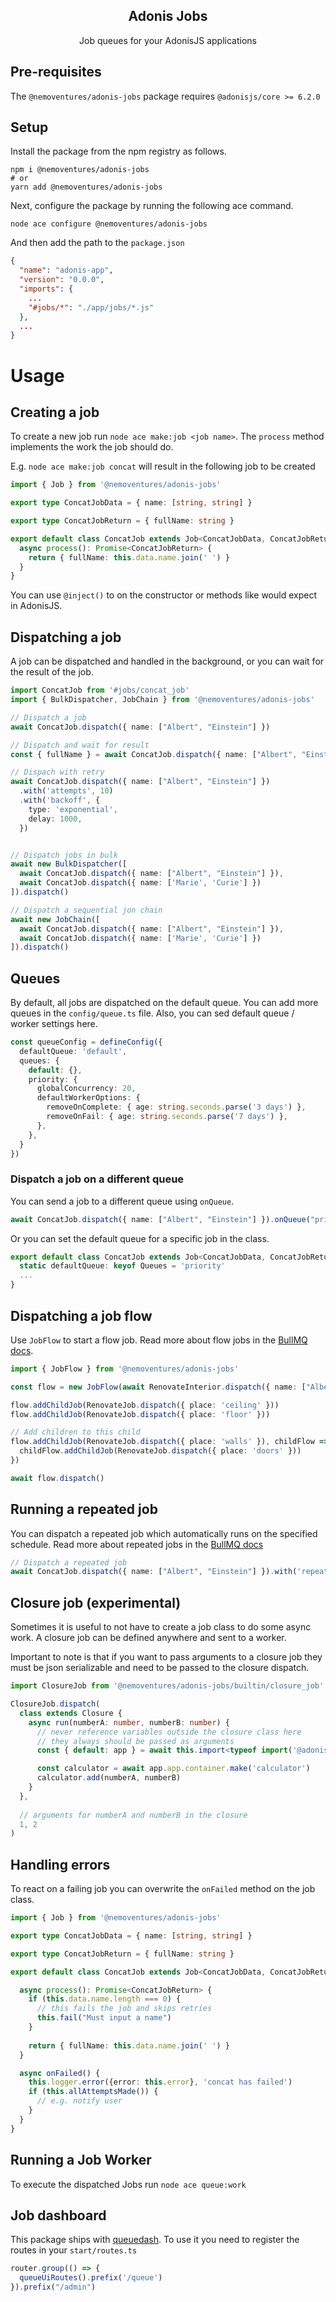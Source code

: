 <div align="center">
  <h2><b>Adonis Jobs</b></h2>
  <p>Job queues for your AdonisJS applications</p>
</div>


## **Pre-requisites**
The `@nemoventures/adonis-jobs` package requires `@adonisjs/core >= 6.2.0`


## **Setup**

Install the package from the npm registry as follows.

```
npm i @nemoventures/adonis-jobs
# or
yarn add @nemoventures/adonis-jobs
```

Next, configure the package by running the following ace command.

```
node ace configure @nemoventures/adonis-jobs
```

And then add the path to the `package.json`

```json
{
  "name": "adonis-app",
  "version": "0.0.0",
  "imports": {
    ...
    "#jobs/*": "./app/jobs/*.js"
  },
  ...
}
```
# Usage

## Creating a job

To create a new job run `node ace make:job <job name>`. The `process` method implements the work the job should do.

E.g. `node ace make:job concat` will result in the following job to be created

```typescript
import { Job } from '@nemoventures/adonis-jobs'

export type ConcatJobData = { name: [string, string] }

export type ConcatJobReturn = { fullName: string }

export default class ConcatJob extends Job<ConcatJobData, ConcatJobReturn> {
  async process(): Promise<ConcatJobReturn> {
    return { fullName: this.data.name.join(' ') }
  }
}
```

You can use `@inject()` to on the constructor or methods like would expect in AdonisJS.

## Dispatching a job

A job can be dispatched and handled in the background, or you can wait for the result of the job.

```typescript
import ConcatJob from '#jobs/concat_job'
import { BulkDispatcher, JobChain } from '@nemoventures/adonis-jobs'

// Dispatch a job
await ConcatJob.dispatch({ name: ["Albert", "Einstein"] })

// Dispatch and wait for result
const { fullName } = await ConcatJob.dispatch({ name: ["Albert", "Einstein"] }).waitResult()

// Dispach with retry
await ConcatJob.dispatch({ name: ["Albert", "Einstein"] })
  .with('attempts', 10)
  .with('backoff', {
    type: 'exponential',
    delay: 1000,
  })


// Dispatch jobs in bulk
await new BulkDispatcher([
  await ConcatJob.dispatch({ name: ["Albert", "Einstein"] }),
  await ConcatJob.dispatch({ name: ['Marie', 'Curie'] })
]).dispatch()

// Dispatch a sequential jon chain
await new JobChain([
  await ConcatJob.dispatch({ name: ["Albert", "Einstein"] }),
  await ConcatJob.dispatch({ name: ['Marie', 'Curie'] })
]).dispatch()
```

## Queues

By default, all jobs are dispatched on the default queue. You can add more queues in the `config/queue.ts` file.
Also, you can sed default queue / worker settings here.

```typescript
const queueConfig = defineConfig({
  defaultQueue: 'default',
  queues: {
    default: {},
    priority: {
      globalConcurrency: 20,
      defaultWorkerOptions: {
        removeOnComplete: { age: string.seconds.parse('3 days') },
        removeOnFail: { age: string.seconds.parse('7 days') },
      },
    },
  }
})
```

### Dispatch a job on a different queue

You can send a job to a different queue using `onQueue`.

```typescript
await ConcatJob.dispatch({ name: ["Albert", "Einstein"] }).onQueue("priority")
```

Or you can set the default queue for a specific job in the class.

```typescript
export default class ConcatJob extends Job<ConcatJobData, ConcatJobReturn> {
  static defaultQueue: keyof Queues = 'priority'
  ...
}
```


## Dispatching a job flow

Use `JobFlow` to start a flow job. Read more about flow jobs in the [BullMQ docs](https://docs.bullmq.io/guide/flows).

```typescript
import { JobFlow } from '@nemoventures/adonis-jobs'

const flow = new JobFlow(await RenovateInterior.dispatch({ name: ["Albert", "Einstein"] }))

flow.addChildJob(RenovateJob.dispatch({ place: 'ceiling' }))
flow.addChildJob(RenovateJob.dispatch({ place: 'floor' }))

// Add children to this child
flow.addChildJob(RenovateJob.dispatch({ place: 'walls' }), childFlow => {
  childFlow.addChildJob(RenovateJob.dispatch({ place: 'doors' }))
})

await flow.dispatch()

```

## Running a repeated job

You can dispatch a repeated job which automatically runs on the specified schedule. Read more about repeated jobs in the [BullMQ docs](https://docs.bullmq.io/guide/jobs/repeatable)

```typescript
// Dispatch a repeated job
await ConcatJob.dispatch({ name: ["Albert", "Einstein"] }).with('repeat', { pattern: '0 2 * * 0' })
```

## Closure job (experimental)
Sometimes it is useful to not have to create a job class to do some async work. A closure job can be defined anywhere and sent to a worker.

Important to note is that if you want to pass arguments to a closure job they must be json serializable and need to be passed to the closure dispatch.

```typescript
import ClosureJob from '@nemoventures/adonis-jobs/builtin/closure_job'

ClosureJob.dispatch(
  class extends Closure {
    async run(numberA: number, numberB: number) {
      // never reference variables outside the closure class here
      // they always should be passed as arguments
      const { default: app } = await this.import<typeof import('@adonisjs/core/services/app')>('@adonisjs/core/services/app')

      const calculator = await app.app.container.make('calculator')
      calculator.add(numberA, numberB)
    }
  },
  
  // arguments for numberA and numberB in the closure
  1, 2
)
```

## Handling errors

To react on a failing job you can overwrite the `onFailed` method on the job class.

```typescript
import { Job } from '@nemoventures/adonis-jobs'

export type ConcatJobData = { name: [string, string] }

export type ConcatJobReturn = { fullName: string }

export default class ConcatJob extends Job<ConcatJobData, ConcatJobReturn> {

  async process(): Promise<ConcatJobReturn> {
    if (this.data.name.length === 0) {
      // this fails the job and skips retries
      this.fail("Must input a name")
    }
    
    return { fullName: this.data.name.join(' ') }
  }

  async onFailed() {
    this.logger.error({error: this.error}, 'concat has failed')
    if (this.allAttemptsMade()) {
      // e.g. notify user
    }
  }
}
```

## Running a Job Worker

To execute the dispatched Jobs run `node ace queue:work`


## Job dashboard

This package ships with [queuedash](https://www.queuedash.com/). To use it you need to register the routes in your `start/routes.ts`

```typescript
router.group(() => {
  queueUiRoutes().prefix('/queue')
}).prefix("/admin")
```
